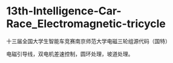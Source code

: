 # 13th-Intelligence-Car-Race_Electromagnetic-tricycle
十三届全国大学生智能车竞赛南京师范大学电磁三轮组源代码（国特）

电磁引导线，双电机差速控制，圆环处理，坡道处理。
